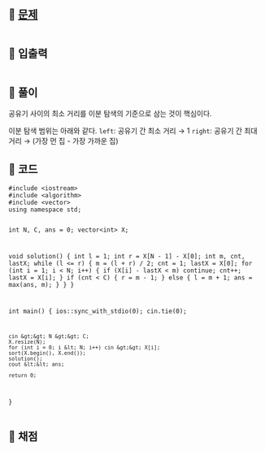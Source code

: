 <h2 id="🌽-문제">🌽 <a href="https://www.acmicpc.net/problem/2110">문제</a></h2>
<p><img alt="" src="https://velog.velcdn.com/images/coolgamja_/post/59ff7724-7edc-4cfb-ab9f-07884d39f99f/image.png" /></p>
<h2 id="🥕-입출력">🥕 입출력</h2>
<p><img alt="" src="https://velog.velcdn.com/images/coolgamja_/post/0782d923-ac0c-4dd5-bb49-c7db825494e4/image.png" /></p>
<h2 id="🥔-풀이">🥔 풀이</h2>
<p>공유기 사이의 최소 거리를 이분 탐색의 기준으로 삼는 것이 핵심이다.</p>
<p>이분 탐색 범위는 아래와 같다.
<code>left</code>: 공유기 간 최소 거리 → 1
<code>right</code>: 공유기 간 최대 거리 → (가장 먼 집 - 가장 가까운 집)</p>
<h2 id="🥬-코드">🥬 코드</h2>
<pre><code class="language-cpp">#include &lt;iostream&gt;
#include &lt;algorithm&gt;
#include &lt;vector&gt;
using namespace std;

int N, C, ans = 0;
vector&lt;int&gt; X;

void solution() {
    int l = 1;
    int r = X[N - 1] - X[0];
    int m, cnt, lastX;
    while (l &lt;= r) {
        m = (l + r) / 2;
        cnt = 1;
        lastX = X[0];
        for (int i = 1; i &lt; N; i++) {
            if (X[i] - lastX &lt; m) continue;
            cnt++;
            lastX = X[i];
        }
        if (cnt &lt; C) {
            r = m - 1;
        }
        else {
            l = m + 1;
            ans = max(ans, m);
        }
    }
}

int main() {
    ios::sync_with_stdio(0);
    cin.tie(0);

    cin &gt;&gt; N &gt;&gt; C;
    X.resize(N);
    for (int i = 0; i &lt; N; i++) cin &gt;&gt; X[i];
    sort(X.begin(), X.end());
    solution();
    cout &lt;&lt; ans;

    return 0;
}</code></pre>
<h2 id="🥜-채점">🥜 채점</h2>
<p><img alt="" src="https://velog.velcdn.com/images/coolgamja_/post/503081e4-43cf-463d-bae9-08bd66cacfd6/image.png" /></p>